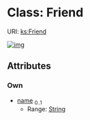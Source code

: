 
# Class: Friend




URI: [ks:Friend](https://w3id.org/linkml/tests/kitchen_sink/Friend)


[![img](https://yuml.me/diagram/nofunky;dir:TB/class/[Friend&#124;name:string%20%3F])](https://yuml.me/diagram/nofunky;dir:TB/class/[Friend&#124;name:string%20%3F])

## Attributes


### Own

 * [name](name.md)  <sub>0..1</sub>
     * Range: [String](types/String.md)
